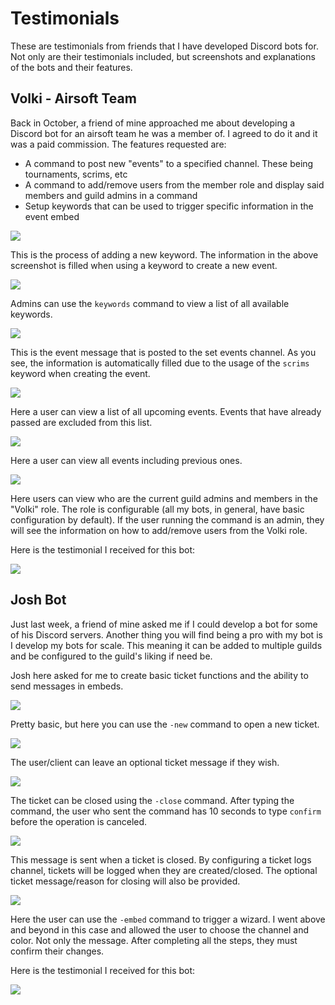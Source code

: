 # Testimonials

These are testimonials from friends that I have developed Discord bots for. Not only are their testimonials included, but screenshots and explanations of the bots and their features.

## Volki - Airsoft Team

Back in October, a friend of mine approached me about developing a Discord bot for an airsoft team he was a member of. I agreed to do it and it was a paid commission. The features requested are:

- A command to post new "events" to a specified channel. These being tournaments, scrims, etc
- A command to add/remove users from the member role and display said members and guild admins in a command
- Setup keywords that can be used to trigger specific information in the event embed

![](https://i.imgur.com/UQPu6D8.png)

This is the process of adding a new keyword. The information in the above screenshot is filled when using a keyword to create a new event.

![](https://i.imgur.com/Ua2jJfh.png)

Admins can use the `keywords` command to view a list of all available keywords.

![](https://i.imgur.com/KHuAvP0.png)

This is the event message that is posted to the set events channel. As you see, the information is automatically filled due to the usage of the `scrims` keyword when creating the event.

![](https://i.imgur.com/gEkFq6H.png)

Here a user can view a list of all upcoming events. Events that have already passed are excluded from this list.

![](https://i.imgur.com/PoBV2Gj.png)

Here a user can view all events including previous ones.

![](https://i.imgur.com/pyhACq6.png)

Here users can view who are the current guild admins and members in the "Volki" role. The role is configurable (all my bots, in general, have basic configuration by default). If the user running the command is an admin, they will see the information on how to add/remove users from the Volki role.

Here is the testimonial I received for this bot:

![](https://i.imgur.com/3edvU6C.png)

## Josh Bot

Just last week, a friend of mine asked me if I could develop a bot for some of his Discord servers. Another thing you will find being a pro with my bot is I develop my bots for scale. This meaning it can be added to multiple guilds and be configured to the guild's liking if need be.

Josh here asked for me to create basic ticket functions and the ability to send messages in embeds.

![](https://i.imgur.com/TbdhwuS.png)

Pretty basic, but here you can use the `-new` command to open a new ticket.

![](https://i.imgur.com/aVHnyJv.png)

The user/client can leave an optional ticket message if they wish.

![](https://i.imgur.com/7Qufr73.gif)

The ticket can be closed using the `-close` command. After typing the command, the user who sent the command has 10 seconds to type `confirm` before the operation is canceled.

![](https://i.imgur.com/rQ93MU1.png)

This message is sent when a ticket is closed. By configuring a ticket logs channel, tickets will be logged when they are created/closed. The optional ticket message/reason for closing will also be provided.

![](https://i.imgur.com/PafKXLR.png)

Here the user can use the `-embed` command to trigger a wizard. I went above and beyond in this case and allowed the user to choose the channel and color. Not only the message. After completing all the steps, they must confirm their changes.

Here is the testimonial I received for this bot:

![](https://i.imgur.com/8jZAfgb.png)